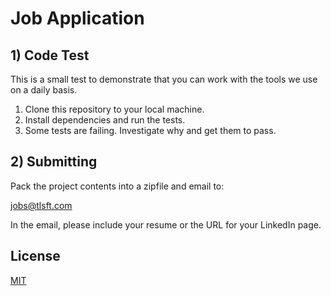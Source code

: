 # Job Application

## 1) Code Test

This is a small test to demonstrate that you can work with the tools we use on a daily basis.

1. Clone this repository to your local machine.
2. Install dependencies and run the tests.
3. Some tests are failing.  Investigate why and get them to pass.

## 2) Submitting

Pack the project contents into a zipfile and email to:

jobs@tlsft.com

In the email, please include your resume or the URL for your LinkedIn page.

## License

[MIT](LICENSE)
